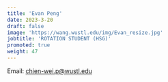 ```yaml
---
title: 'Evan Peng'
date: 2023-3-20
draft: false
image: 'https://wang.wustl.edu/img/Evan_resize.jpg'
jobtitle: 'ROTATION STUDENT (HSG)'
promoted: true
weight: 47
---
```

Email: chien-wei.p@wustl.edu
